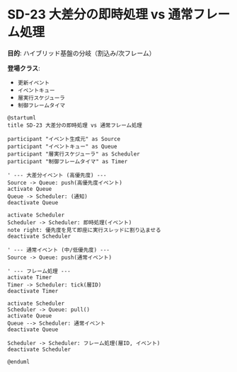 # SD-23 大差分の即時処理 vs 通常フレーム処理

**目的**: ハイブリッド基盤の分岐（割込み/次フレーム）

**登場クラス**:
- `更新イベント`
- `イベントキュー`
- `層実行スケジューラ`
- `制御フレームタイマ`

```plantuml
@startuml
title SD-23 大差分の即時処理 vs 通常フレーム処理

participant "イベント生成元" as Source
participant "イベントキュー" as Queue
participant "層実行スケジューラ" as Scheduler
participant "制御フレームタイマ" as Timer

' --- 大差分イベント (高優先度) ---
Source -> Queue: push(高優先度イベント)
activate Queue
Queue -> Scheduler: (通知)
deactivate Queue

activate Scheduler
Scheduler -> Scheduler: 即時処理(イベント)
note right: 優先度を見て即座に実行スレッドに割り込ませる
deactivate Scheduler

' --- 通常イベント (中/低優先度) ---
Source -> Queue: push(通常イベント)

' --- フレーム処理 ---
activate Timer
Timer -> Scheduler: tick(層ID)
deactivate Timer

activate Scheduler
Scheduler -> Queue: pull()
activate Queue
Queue --> Scheduler: 通常イベント
deactivate Queue

Scheduler -> Scheduler: フレーム処理(層ID, イベント)
deactivate Scheduler

@enduml
```
